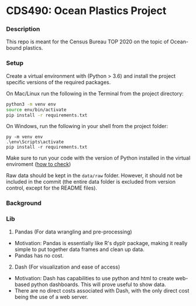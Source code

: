# CDS490: Ocean Plastics Project

### Description

This repo is meant for the Census Bureau TOP 2020 on the topic of Ocean-bound plastics.

### Setup

Create a virtual environment with (Python > 3.6) and install the project specific versions of the required packages.

On Mac/Linux run the following in the Terminal from the project directory:

```bash
python3 -m venv env
source env/bin/activate
pip install -r requirements.txt
```

On Windows, run the following in your shell from the project folder:

```shell
py -m venv env
.\env\Scripts\activate
pip install -r requirements.txt
```

Make sure to run your code with the version of Python installed in the virtual enviroment ([how to check](https://packaging.python.org/guides/installing-using-pip-and-virtual-environments/#activating-a-virtual-environment))


Raw data should be kept in the `data/raw` folder. However, it should not be included in the commit (the entire data folder is excluded from version control, except for the README files).


### Background


### Lib

1. Pandas (For data wrangling and pre-processing)
  * Motivation: Pandas is essentially like R's dyplr package, making it really simple to put together data frames and clean up data.
  * Pandas has no cost.
2. Dash (For visualization and ease of access)
  * Motivation: Dash has capabilities to use python and html to create web-based python dashboards. This will prove useful to show data.
  * There are no direct costs associated with Dash, with the only direct cost being the use of a web server.
